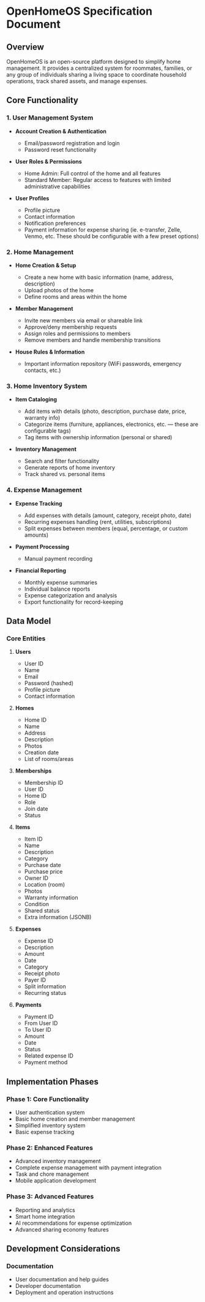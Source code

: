 # OpenHomeOS Specification Document

## Overview
OpenHomeOS is an open-source platform designed to simplify home management. It provides a centralized system for roommates, families, or any group of individuals sharing a living space to coordinate household operations, track shared assets, and manage expenses.

## Core Functionality

### 1. User Management System
- **Account Creation & Authentication**
  - Email/password registration and login
  - Password reset functionality
  
- **User Roles & Permissions**
  - Home Admin: Full control of the home and all features
  - Standard Member: Regular access to features with limited administrative capabilities
  
- **User Profiles**
  - Profile picture
  - Contact information
  - Notification preferences
  - Payment information for expense sharing (ie. e-transfer, Zelle, Venmo, etc. These should be configurable with a few preset options)

### 2. Home Management

- **Home Creation & Setup**
  - Create a new home with basic information (name, address, description)
  - Upload photos of the home
  - Define rooms and areas within the home
  
- **Member Management**
  - Invite new members via email or shareable link
  - Approve/deny membership requests
  - Assign roles and permissions to members
  - Remove members and handle membership transitions
  
- **House Rules & Information**
  - Important information repository (WiFi passwords, emergency contacts, etc.)

### 3. Home Inventory System

- **Item Cataloging**
  - Add items with details (photo, description, purchase date, price, warranty info)
  - Categorize items (furniture, appliances, electronics, etc. — these are configurable tags)
  - Tag items with ownership information (personal or shared)
  
- **Inventory Management**
  - Search and filter functionality
  - Generate reports of home inventory
  - Track shared vs. personal items

### 4. Expense Management

- **Expense Tracking**
  - Add expenses with details (amount, category, receipt photo, date)
  - Recurring expenses handling (rent, utilities, subscriptions)
  - Split expenses between members (equal, percentage, or custom amounts)
  
- **Payment Processing**
  - Manual payment recording

- **Financial Reporting**
  - Monthly expense summaries
  - Individual balance reports
  - Expense categorization and analysis
  - Export functionality for record-keeping

## Data Model

### Core Entities
1. **Users**
   - User ID
   - Name
   - Email
   - Password (hashed)
   - Profile picture
   - Contact information

2. **Homes**
   - Home ID
   - Name
   - Address
   - Description
   - Photos
   - Creation date
   - List of rooms/areas

3. **Memberships**
   - Membership ID
   - User ID
   - Home ID
   - Role
   - Join date
   - Status

4. **Items**
   - Item ID
   - Name
   - Description
   - Category
   - Purchase date
   - Purchase price
   - Owner ID
   - Location (room)
   - Photos
   - Warranty information
   - Condition
   - Shared status
   - Extra information (JSONB)

5. **Expenses**
   - Expense ID
   - Description
   - Amount
   - Date
   - Category
   - Receipt photo
   - Payer ID
   - Split information
   - Recurring status

6. **Payments**
   - Payment ID
   - From User ID
   - To User ID
   - Amount
   - Date
   - Status
   - Related expense ID
   - Payment method


## Implementation Phases

### Phase 1: Core Functionality
- User authentication system
- Basic home creation and member management
- Simplified inventory system
- Basic expense tracking

### Phase 2: Enhanced Features
- Advanced inventory management
- Complete expense management with payment integration
- Task and chore management
- Mobile application development

### Phase 3: Advanced Features
- Reporting and analytics
- Smart home integration
- AI recommendations for expense optimization
- Advanced sharing economy features

## Development Considerations

### Documentation
- User documentation and help guides
- Developer documentation
- Deployment and operation instructions